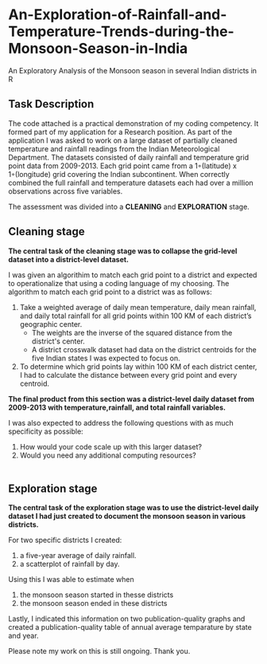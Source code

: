 # An-Exploration-of-Rainfall-and-Temperature-Trends-during-the-Monsoon-Season-in-India
An Exploratory Analysis of the Monsoon season in several Indian districts in R

## Task Description 
The code attached is a practical demonstration of my coding competency. It formed part of my application for a Research position. As part of the application I was asked to work on a large dataset of  partially  cleaned  temperature and  rainfall  readings  from  the  Indian  Meteorological  Department.  The datasets consisted of daily  rainfall  and  temperature  grid  point  data  from 2009-2013. Each grid  point  came  from  a  1◦(latitude)  x  1◦(longitude)  grid  covering  the  Indian  subcontinent. When correctly combined the full rainfall and temperature datasets each had over a million observations across five variables. 

The assessment was divided into a **CLEANING** and **EXPLORATION** stage. 

## Cleaning stage


**The central task of the cleaning stage was to  collapse  the  grid-level  dataset  into  a  district-level  dataset.**

I was given an algorithim to match each grid point to a district and expected to operationalize that using a coding language of my choosing. The algorithm  to  match  each  grid  point  to  a  district  was  as  follows:  
  
  1. Take  a  weighted  average  of  daily  mean temperature,  daily  mean  rainfall,  and  daily  total  rainfall  for  all        grid  points  within  100  KM  of  each district’s  geographic  center.  
      - The  weights  are  the  inverse  of  the  squared  distance  from  the  district's center.
      - A district crosswalk dataset had data on the district centroids for the five Indian states I was expected to focus on.       
  2.  To  determine  which  grid  points  lay  within  100  KM  of  each  district  center,  I  had  to  calculate the  distance between  every  grid  point  and  every  centroid.  
 
**The  final  product  from  this  section  was  a  district-level  daily  dataset  from  2009-2013  with  temperature,rainfall,  and  total  rainfall  variables.**

I was also expected to address the following questions with as much specificity as possible:

  1. How  would  your  code  scale  up  with  this  larger  dataset?  
  2. Would you  need  any  additional  computing  resources?  
 
## Exploration stage

**The central task of the exploration stage was to use the district-level daily dataset I had just created to document the monsoon season in various districts.**

For two specific districts I created: 
  1. a  five-year  average  of  daily  rainfall.
  2. a  scatterplot  of  rainfall  by  day.  

Using this I was able to estimate when
  1. the monsoon  season  started in thesse districts 
  2. the monsoon season ended in these districts  
 
Lastly, I indicated this information on two publication-quality graphs and created a publication-quality table of annual average temparature by state and year. 

Please note my work on this is still ongoing. Thank you.

